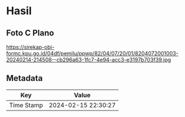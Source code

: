 # Hasil

## Foto C Plano

https://sirekap-obj-formc.kpu.go.id/04df/pemilu/ppwp/82/04/07/20/01/8204072001003-20240214-214508--cb296a63-1fc7-4e94-acc3-e3197b703f39.jpg


## Metadata

| Key        | Value               |
| ---------- | ------------------- |
| Time Stamp | 2024-02-15 22:30:27 |



